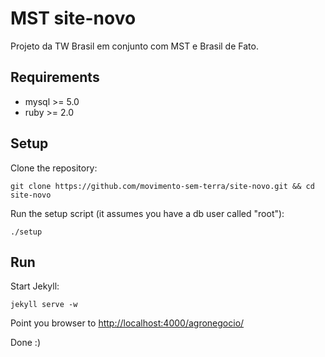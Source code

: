 MST site-novo
===
Projeto da TW Brasil em conjunto com MST e Brasil de Fato.

## Requirements
* mysql >= 5.0
* ruby >= 2.0

## Setup

Clone the repository:

```
git clone https://github.com/movimento-sem-terra/site-novo.git && cd site-novo
```

Run the setup script (it assumes you have a db user called "root"):

```
./setup
```

## Run

Start Jekyll:

```
jekyll serve -w
```

Point you browser to [http://localhost:4000/agronegocio/]()

Done :)
